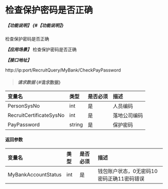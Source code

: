 # 检查保护密码是否正确

##### _【功能说明】_ {#【功能说明】}

检查保护密码是否正确


_**【应用场景】**_
检查保护密码是否正确



_**【接口地址】**_

http://ip:port/RecruitQuery/MyBank/CheckPayPassword

> #### _请求数据_ {#请求数据}

| 变量名 | 类型 | 是否必须 | 描述 |
| :--- | :--- | :--- | :--- |
| PersonSysNo| int| 是 | 人员编码 |
| RecruitCertificateSysNo| int| 是 | 落地公司编码 |
| PayPassword| string| 是 |保护密码 |



#### 返回参数

| 变量名 | 类型 | 是否必须 | 描述 |
| :--- | :--- | :--- | :--- |
| MyBankAccountStatus| int| 是 | 钱包账户状态，0无密码10密码正确11密码错误|




